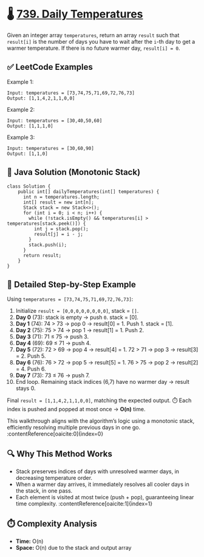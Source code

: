 
<body>

  <h1>🌡️ <a href="https://leetcode.com/problems/daily-temperatures">739. Daily Temperatures</a></h1>

  <p>
    Given an integer array <code>temperatures</code>, return an array <code>result</code> such that <code>result[i]</code>
    is the number of days you have to wait after the <code>i</code>-th day to get a warmer temperature.
    If there is no future warmer day, <code>result[i] = 0</code>.
  </p>
 <h2>✅ LeetCode Examples</h2>
  Example 1:
  <pre><code>Input: temperatures = [73,74,75,71,69,72,76,73]
Output: [1,1,4,2,1,1,0,0]
</code></pre>
Example 2:
<pre><code>Input: temperatures = [30,40,50,60]
Output: [1,1,1,0]
</code></pre>
Example 3:
<pre><code>Input: temperatures = [30,60,90]
Output: [1,1,0]</code></pre>

  <h2>📌 Java Solution (Monotonic Stack)</h2>
  <pre><code>class Solution {
    public int[] dailyTemperatures(int[] temperatures) {
      int n = temperatures.length;
      int[] result = new int[n];
      Stack<Integer> stack = new Stack<>();
      for (int i = 0; i < n; i++) {
        while (!stack.isEmpty() && temperatures[i] > temperatures[stack.peek()]) {
          int j = stack.pop();
          result[j] = i - j;
        }
        stack.push(i);
      }
      return result;
    }
}</code></pre>

  <h2>🧠 Detailed Step-by-Step Example</h2>
  <p>Using <code>temperatures = [73,74,75,71,69,72,76,73]</code>:</p>
  <ol>
    <li>Initialize <code>result = [0,0,0,0,0,0,0,0]</code>, stack = <code>[]</code>.</li>
    <li><strong>Day 0</strong> (73): stack is empty → push <code>0</code>. stack = [0].</li>
    <li><strong>Day 1</strong> (74): 74 > 73 → pop 0 → result[0] = 1. Push 1. stack = [1].</li>
    <li><strong>Day 2</strong> (75): 75 > 74 → pop 1 → result[1] = 1. Push 2.</li>
    <li><strong>Day 3</strong> (71): 71 ≤ 75 → push 3.</li>
    <li><strong>Day 4</strong> (69): 69 ≤ 71 → push 4.</li>
    <li><strong>Day 5</strong> (72): 72 > 69 → pop 4 → result[4] = 1. 72 > 71 → pop 3 → result[3] = 2. Push 5.</li>
    <li><strong>Day 6</strong> (76): 76 > 72 → pop 5 → result[5] = 1. 76 > 75 → pop 2 → result[2] = 4. Push 6.</li>
    <li><strong>Day 7</strong> (73): 73 ≤ 76 → push 7.</li>
    <li>End loop. Remaining stack indices (6,7) have no warmer day → result stays 0.</li>
  </ol>

  <p>
    Final <code>result = [1,1,4,2,1,1,0,0]</code>, matching the expected output.  
    ⏱️ Each index is pushed and popped at most once → <strong>O(n)</strong> time.
  </p>
  <p>This walkthrough aligns with the algorithm’s logic using a monotonic stack, efficiently resolving multiple previous days in one go. :contentReference[oaicite:0]{index=0}</p>

  <h2>🔍 Why This Method Works</h2>
  <ul>
    <li>Stack preserves indices of days with unresolved warmer days, in decreasing temperature order.</li>
    <li>When a warmer day arrives, it immediately resolves all cooler days in the stack, in one pass.</li>
    <li>Each element is visited at most twice (push + pop), guaranteeing linear time complexity. :contentReference[oaicite:1]{index=1}</li>
  </ul>

  <h2>⏱️ Complexity Analysis</h2>
  <ul>
    <li><strong>Time:</strong> O(n)</li>
    <li><strong>Space:</strong> O(n) due to the stack and output array</li>
  </ul>

 
</body>
</html>
